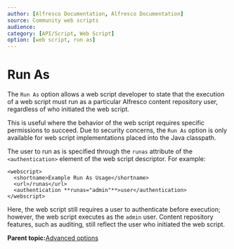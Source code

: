 ```yaml
---
author: [Alfresco Documentation, Alfresco Documentation]
source: Community web scripts
audience: 
category: [API/Script, Web Script]
option: [web script, run as]
---
```


# Run As

The `Run As` option allows a web script developer to state that the execution of a web script must run as a particular Alfresco content repository user, regardless of who initiated the web script.

This is useful where the behavior of the web script requires specific permissions to succeed. Due to security concerns, the `Run As` option is only available for web script implementations placed into the Java classpath.

The user to run as is specified through the `runas` attribute of the `<authentication>` element of the web script descriptor. For example:

```
<webscript>
  <shortname>Example Run As Usage</shortname>
  <url>/runas</url>
  <authentication **runas="admin"**>user</authentication>
</webscript>
```

Here, the web script still requires a user to authenticate before execution; however, the web script executes as the `admin` user. Content repository features, such as auditing, still reflect the user who initiated the web script.

**Parent topic:**[Advanced options](../references/api-ws-AdvancedOptions.md)


